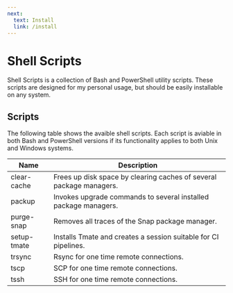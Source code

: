 ```yaml
---
next:
  text: Install
  link: /install
---
```


# Shell Scripts

Shell Scripts is a collection of Bash and PowerShell utility scripts. These
scripts are designed for my personal usage, but should be easily installable on
any system.

## Scripts

The following table shows the avaible shell scripts. Each script is aviable in
both Bash and PowerShell versions if its functionality applies to both Unix and
Windows systems.

| Name        | Description                                                         |
| ----------- | ------------------------------------------------------------------- |
| clear-cache | Frees up disk space by clearing caches of several package managers. |
| packup      | Invokes upgrade commands to several installed package managers.     |
| purge-snap  | Removes all traces of the Snap package manager.                     |
| setup-tmate | Installs Tmate and creates a session suitable for CI pipelines.     |
| trsync      | Rsync for one time remote connections.                              |
| tscp        | SCP for one time remote connections.                                |
| tssh        | SSH for one time remote connections.                                |

